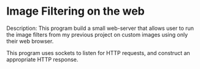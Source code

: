# Image Filtering on the web
Description: This program build a small web-server that allows user to run the image filters from my previous project on custom images
using only their web browser.

This program uses sockets to listen for HTTP requests, and construct an appropriate HTTP response.
